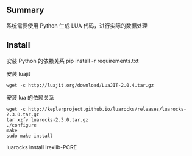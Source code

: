 ## Summary

系统需要使用 Python 生成 LUA 代码，进行实际的数据处理

## Install

安装 Python 的依赖关系
pip install -r requirements.txt

安装 luajit
>
    wget -c http://luajit.org/download/LuaJIT-2.0.4.tar.gz

安装 lua 的依赖关系
>
    wget -c http://keplerproject.github.io/luarocks/releases/luarocks-2.3.0.tar.gz
    tar xzfv luarocks-2.3.0.tar.gz
    ./configure
    make
    sudo make install

luarocks install lrexlib-PCRE

